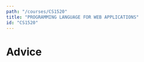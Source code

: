 ```yaml
---
path: "/courses/CS1520"
title: "PROGRAMMING LANGUAGE FOR WEB APPLICATIONS"
id: "CS1520"
---
```


# Advice

